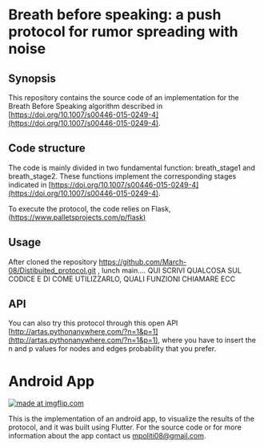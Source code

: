 ﻿# Breath before speaking: a push protocol for rumor spreading with noise


## Synopsis
This repository contains the source code of an implementation for the Breath Before Speaking algorithm described in [https://doi.org/10.1007/s00446-015-0249-4](https://doi.org/10.1007/s00446-015-0249-4).

## Code structure
The code is mainly divided in two fundamental function: breath_stage1 and breath_stage2. These functions implement the corresponding stages indicated in [https://doi.org/10.1007/s00446-015-0249-4](https://doi.org/10.1007/s00446-015-0249-4). 
 
To execute the protocol, the code relies on Flask,([https://www.palletsprojects.com/p/flask)](https://www.palletsprojects.com/p/flask/) 


## Usage
After cloned the repository https://github.com/March-08/Distibuited_protocol.git , lunch main....
QUI SCRIVI QUALCOSA SUL CODICE E DI COME UTILIZZARLO, QUALI FUNZIONI CHIAMARE ECC

## API
You can also try this protocol through this open API [http://artas.pythonanywhere.com/?n=1&p=1](http://artas.pythonanywhere.com/?n=1&p=1),
where you have to insert the n and p values for nodes and edges probability that you prefer.

# Android App
<a href="https://imgflip.com/gif/3powgj"><img src="https://i.imgflip.com/3powgj.gif" title="made at imgflip.com"/></a>

This is the implementation of an android app, to visualize the results of the protocol, and it was built using Flutter.
For the source code or for more information about the app contact us mpoliti08@gmail.com.





